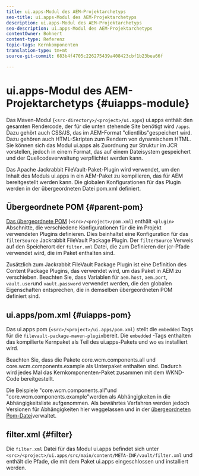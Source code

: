 ```yaml
---
title: ui.apps-Modul des AEM-Projektarchetyps
seo-title: ui.apps-Modul des AEM-Projektarchetyps
description: ui.apps-Modul des AEM-Projektarchetyps
seo-description: ui.apps-Modul des AEM-Projektarchetyps
contentOwner: Bohnert
content-type: Referenz
topic-tags: Kernkomponenten
translation-type: tm+mt
source-git-commit: 683b4f4705c226275439a408423cbf1b23bea66f

---
```



# ui.apps-Modul des AEM-Projektarchetyps {#uiapps-module}

Das Maven-Modul (`<src-directory>/<project>/ui.apps`) ui.apps enthält den gesamten Rendercode, der für die unten stehende Site benötigt wird `/apps`. Dazu gehört auch CSS/JS, das im AEM-Format "clientlibs"gespeichert wird. Dazu gehören auch HTML-Skripten zum Rendern von dynamischem HTML. Sie können sich das Modul ui.apps als Zuordnung zur Struktur im JCR vorstellen, jedoch in einem Format, das auf einem Dateisystem gespeichert und der Quellcodeverwaltung verpflichtet werden kann.

Das Apache Jackrabbit FileVault-Paket-Plugin wird verwendet, um den Inhalt des Moduls ui.apps in ein AEM-Paket zu kompilieren, das für AEM bereitgestellt werden kann. Die globalen Konfigurationen für das Plugin werden in der übergeordneten Datei pom.xml definiert.

## Übergeordnete POM {#parent-pom}

[Das übergeordnete POM](overview.md#parent-pom) (`<src>/<project>/pom.xml`) enthält `<plugin>` Abschnitte, die verschiedene Konfigurationen für die im Projekt verwendeten Plugins definieren. Dies beinhaltet eine Konfiguration für das `filterSource` Jackrabbit FileVault Package Plugin. Der `filterSource` Verweis auf den Speicherort der `filter.xml` Datei, die zum Definieren der jcr-Pfade verwendet wird, die im Paket enthalten sind.

Zusätzlich zum Jackrabbit FileVault Package Plugin ist eine Definition des Content Package Plugins, das verwendet wird, um das Paket in AEM zu verschieben. Beachten Sie, dass Variablen für `aem.host`, `aem.port`, `vault.user`und `vault.password` verwendet werden, die den globalen Eigenschaften entsprechen, die in demselben übergeordneten POM definiert sind.

## ui.apps/pom.xml {#uiapps-pom}

Das ui.apps pom (`<src>/<project>/ui.apps/pom.xml`) stellt die `embedded` Tags für die `filevault-package-maven-plugin`bereit. Die `embedded` -Tags enthalten das kompilierte Kernpaket als Teil des ui.apps-Pakets und wo es installiert wird.

Beachten Sie, dass die Pakete core.wcm.components.all und core.wcm.components.example als Unterpaket enthalten sind. Dadurch wird jedes Mal das Kernkomponenten-Paket zusammen mit dem WKND-Code bereitgestellt.

Die Beispiele "core.wcm.components.all"und "core.wcm.components.example"werden als Abhängigkeiten in die Abhängigkeitsliste aufgenommen. Als bewährtes Verfahren werden jedoch Versionen für Abhängigkeiten hier weggelassen und in der [übergeordneten Pom-Datei](overview.md#core-components)verwaltet.

## filter.xml {#filter}

Die `filter.xml` Datei für das Modul ui.apps befindet sich unter `<src>/<project>/ui.apps/src/main/content/META-INF/vault/filter.xml` und enthält die Pfade, die mit dem Paket ui.apps eingeschlossen und installiert werden.
